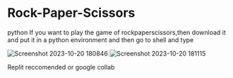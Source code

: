 # Rock-Paper-Scissors
python
If you want to play the game of rockpaperscissors,then download it and put it in a python environment and then go to shell and type

![Screenshot 2023-10-20 180846](https://github.com/VihaanIsthegoat17/Rock-Paper-Scissors/assets/148399070/b5487808-1cb6-4a7e-961f-e2f05caf3df8)
![Screenshot 2023-10-20 181115](https://github.com/VihaanIsthegoat17/Rock-Paper-Scissors/assets/148399070/c54d84fa-9535-4694-bbe6-e7a2f4a19ae9)


Replit reccomended or google collab

